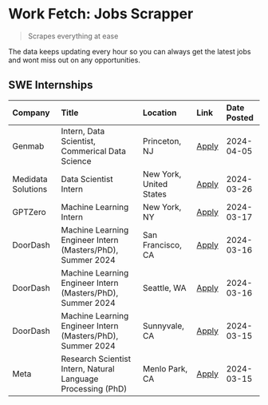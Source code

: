 # Work Fetch: Jobs Scrapper
> Scrapes everything at ease

The data keeps updating every hour so you can always get the latest jobs and wont miss out on any opportunities.

## SWE Internships
<!--START_SECTION:workfetch-->
| Company            | Title                                                        | Location                | Link                                                                                                                                                                                                                                                                 | Date Posted   |
|:-------------------|:-------------------------------------------------------------|:------------------------|:---------------------------------------------------------------------------------------------------------------------------------------------------------------------------------------------------------------------------------------------------------------------|:--------------|
| Genmab             | Intern, Data Scientist, Commerical Data Science              | Princeton, NJ           | [Apply](https://www.linkedin.com/jobs/view/intern-data-scientist-commerical-data-science-at-genmab-3887818362?position=10&pageNum=0&refId=J15jb1K01IVKqLvKbulDsg%3D%3D&trackingId=bjHD%2BM7raguqzgmbuJ%2BTiw%3D%3D&trk=public_jobs_jserp-result_search-card)         | 2024-04-05    |
| Medidata Solutions | Data Scientist Intern                                        | New York, United States | [Apply](https://www.linkedin.com/jobs/view/data-scientist-intern-at-medidata-solutions-3810253704?position=9&pageNum=0&refId=J15jb1K01IVKqLvKbulDsg%3D%3D&trackingId=NGo44LlK8MuoFRpHyiHoLQ%3D%3D&trk=public_jobs_jserp-result_search-card)                          | 2024-03-26    |
| GPTZero            | Machine Learning Intern                                      | New York, NY            | [Apply](https://www.linkedin.com/jobs/view/machine-learning-intern-at-gptzero-3860723963?position=8&pageNum=0&refId=J15jb1K01IVKqLvKbulDsg%3D%3D&trackingId=5dUJ5GX%2BfuVY25xSfi37IQ%3D%3D&trk=public_jobs_jserp-result_search-card)                                 | 2024-03-17    |
| DoorDash           | Machine Learning Engineer Intern (Masters/PhD), Summer 2024  | San Francisco, CA       | [Apply](https://www.linkedin.com/jobs/view/machine-learning-engineer-intern-masters-phd-summer-2024-at-doordash-3736457737?position=3&pageNum=0&refId=J15jb1K01IVKqLvKbulDsg%3D%3D&trackingId=rWKjOx0itawny8FfeAiL6A%3D%3D&trk=public_jobs_jserp-result_search-card) | 2024-03-16    |
| DoorDash           | Machine Learning Engineer Intern (Masters/PhD), Summer 2024  | Seattle, WA             | [Apply](https://www.linkedin.com/jobs/view/machine-learning-engineer-intern-masters-phd-summer-2024-at-doordash-3736455966?position=4&pageNum=0&refId=J15jb1K01IVKqLvKbulDsg%3D%3D&trackingId=4NNZ39pNr3GT5GlfwO8oTg%3D%3D&trk=public_jobs_jserp-result_search-card) | 2024-03-16    |
| DoorDash           | Machine Learning Engineer Intern (Masters/PhD), Summer 2024  | Sunnyvale, CA           | [Apply](https://www.linkedin.com/jobs/view/machine-learning-engineer-intern-masters-phd-summer-2024-at-doordash-3736454973?position=2&pageNum=0&refId=J15jb1K01IVKqLvKbulDsg%3D%3D&trackingId=Z2db22USKDupQsEm1Mk7TA%3D%3D&trk=public_jobs_jserp-result_search-card) | 2024-03-15    |
| Meta               | Research Scientist Intern, Natural Language Processing (PhD) | Menlo Park, CA          | [Apply](https://www.linkedin.com/jobs/view/research-scientist-intern-natural-language-processing-phd-at-meta-3858718375?position=11&pageNum=0&refId=J15jb1K01IVKqLvKbulDsg%3D%3D&trackingId=64bJaY06OFCkuffpO4sCkg%3D%3D&trk=public_jobs_jserp-result_search-card)   | 2024-03-15    |
<!--END_SECTION:workfetch-->
